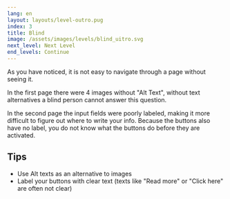 ```yaml
---
lang: en
layout: layouts/level-outro.pug
index: 3
title: Blind
image: /assets/images/levels/blind_uitro.svg
next_level: Next Level
end_levels: Continue
---
```


As you have noticed, it is not easy to navigate through a page without seeing it.

In the first page there were 4 images without "Alt Text", without text alternatives a blind person cannot answer this question.

In the second page the input fields were poorly labeled, making it more difficult to figure out where to write your info. Because the buttons also have no label, you do not know what the buttons do before they are activated. 

## Tips

* Use Alt texts as an alternative to images
* Label your buttons with clear text (texts like "Read more" or "Click here" are often not clear) 